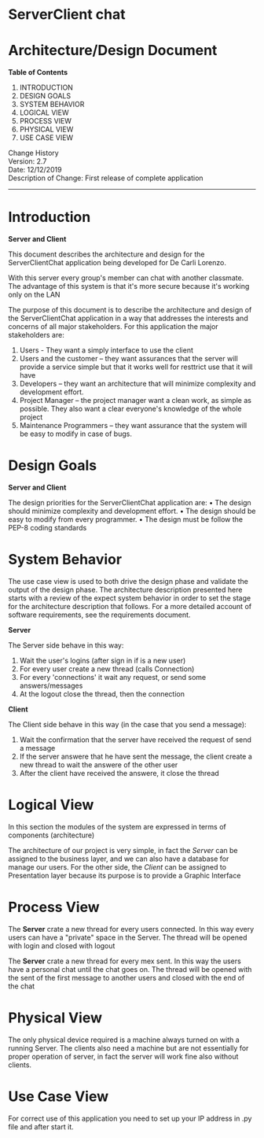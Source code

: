 # ServerClient chat
# Architecture/Design Document


**Table of Contents**
1. INTRODUCTION
2.	DESIGN GOALS
3.	SYSTEM BEHAVIOR
4.	LOGICAL VIEW	  
5.	PROCESS VIEW
6.	PHYSICAL VIEW
7.	USE CASE VIEW


Change History  
Version: 2.7  
Date: 12/12/2019  
Description of Change: First release of complete application
______________________________________________________

#	Introduction

**Server and Client**

This document describes the architecture and design for the ServerClientChat application being developed for De Carli Lorenzo.

With this server every group's member can chat with another classmate. The advantage of this system is that it's more secure because it's working only on the LAN

The purpose of this document is to describe the architecture and design of the ServerClientChat application in a way that addresses the interests and concerns of all major stakeholders. For this application the major stakeholders are:

1.  Users - They want a simply interface to use the client
2.	Users and the customer – they want assurances that the server will provide a service simple but that it works well for resttrict use that it will have
3.	Developers – they want an architecture that will minimize complexity and development effort.
4.	Project Manager – the project manager want a clean work, as simple as possible. They also want a clear everyone's knowledge of the whole project
5.	Maintenance Programmers – they want assurance that the system will be easy to modify in case of bugs.

#	Design Goals

**Server and Client**

The design priorities for the ServerClientChat application are:
•	The design should minimize complexity and development effort.
•	The design should be easy to modify from every programmer.
• The design must be follow the PEP-8 coding standards

#	System Behavior
The use case view is used to both drive the design phase and validate the output of the design phase. The architecture description presented here starts with a review of the expect system behavior in order to set the stage for the architecture description that follows. For a more detailed account of software requirements, see the requirements document.

**Server**

The Server side behave in this way:
1. Wait the user's logins (after sign in if is a new user)
2. For every user create a new thread (calls Connection)
3. For every 'connections' it wait any request, or send some answers/messages
4. At the logout close the thread, then the connection

**Client**

The Client side behave in this way (in the case that you send a message):
1. Wait the confirmation that the server have received the request of send a message
2. If the server answere that he have sent the message, the client create a new thread to wait the answere of the other user
3. After the client have received the answere, it close the thread



#	Logical View

In this section the modules of the system are expressed in terms of components (architecture)

The architecture of our project is very simple, in fact the *Server* can be assigned to the business layer, and we can also have a database for manage our users. For the other side, the *Client* can be assigned to Presentation layer because its purpose is to provide a Graphic Interface

# Process View

The **Server** crate a new thread for every users connected. In this way every users can have a "private" space in the Server. The thread will be opened with login and closed with logout

The **Server** crate a new thread for every mex sent. In this way the users have a personal chat until the chat goes on. The thread will be opened with the sent of the first message to another users and closed with the end of the chat

#	Physical View

The only physical device required is a machine always turned on with a running Server.
The clients also need a machine but are not essentially for proper operation of server, in fact the server will work fine also without clients.

#	Use Case View

For correct use of this application you need to set up your IP address in .py file and after start it.
